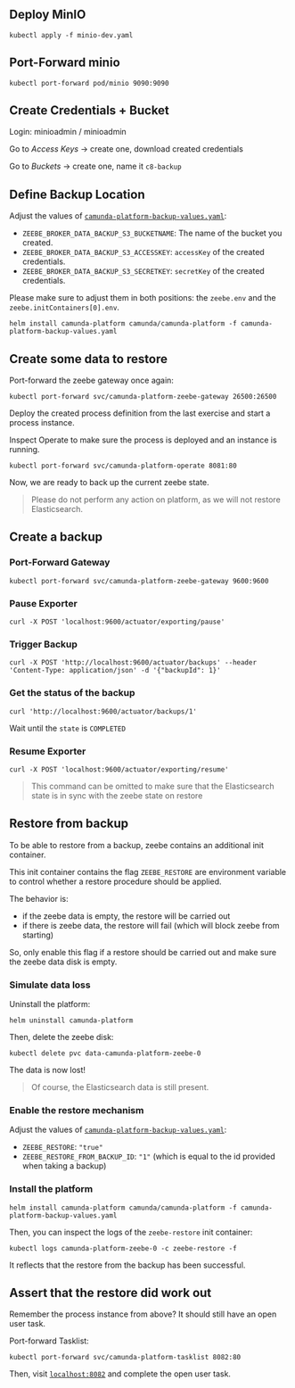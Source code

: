 ## Deploy MinIO

```shell
kubectl apply -f minio-dev.yaml
```

## Port-Forward minio

```shell
kubectl port-forward pod/minio 9090:9090
```

## Create Credentials + Bucket

Login: minioadmin / minioadmin

Go to _Access Keys_ -> create one, download created credentials

Go to _Buckets_ -> create one, name it `c8-backup`

## Define Backup Location

Adjust the values of [`camunda-platform-backup-values.yaml`](./camunda-platform-backup-values.yaml):

* `ZEEBE_BROKER_DATA_BACKUP_S3_BUCKETNAME`: The name of the bucket you created.
* `ZEEBE_BROKER_DATA_BACKUP_S3_ACCESSKEY`: `accessKey` of the created credentials.
* `ZEEBE_BROKER_DATA_BACKUP_S3_SECRETKEY`: `secretKey` of the created credentials.

Please make sure to adjust them in both positions: the `zeebe.env` and the `zeebe.initContainers[0].env`.

```shell
helm install camunda-platform camunda/camunda-platform -f camunda-platform-backup-values.yaml
```

## Create some data to restore

Port-forward the zeebe gateway once again:

```shell
kubectl port-forward svc/camunda-platform-zeebe-gateway 26500:26500
```

Deploy the created process definition from the last exercise and start a process instance.

Inspect Operate to make sure the process is deployed and an instance is running.

```shell
kubectl port-forward svc/camunda-platform-operate 8081:80
```

Now, we are ready to back up the current zeebe state.

>Please do not perform any action on platform, as we will not restore Elasticsearch.

## Create a backup

### Port-Forward Gateway

```shell
kubectl port-forward svc/camunda-platform-zeebe-gateway 9600:9600
```

### Pause Exporter

```shell
curl -X POST 'localhost:9600/actuator/exporting/pause'
```

### Trigger Backup

```shell
curl -X POST 'http://localhost:9600/actuator/backups' --header 'Content-Type: application/json' -d '{"backupId": 1}'
```

### Get the status of the backup

```shell
curl 'http://localhost:9600/actuator/backups/1'
```

Wait until the `state` is `COMPLETED`

### Resume Exporter

```shell
curl -X POST 'localhost:9600/actuator/exporting/resume'
```

>This command can be omitted to make sure that the Elasticsearch state is in sync with the zeebe state on restore

## Restore from backup

To be able to restore from a backup, zeebe contains an additional init container.

This init container contains the flag `ZEEBE_RESTORE` are environment variable to control whether a restore procedure should be applied.

The behavior is:

* if the zeebe data is empty, the restore will be carried out
* if there is zeebe data, the restore will fail (which will block zeebe from starting)

So, only enable this flag if a restore should be carried out and make sure the zeebe data disk is empty.

### Simulate data loss

Uninstall the platform:

```shell
helm uninstall camunda-platform
```

Then, delete the zeebe disk:

```shell
kubectl delete pvc data-camunda-platform-zeebe-0
```

The data is now lost!

>Of course, the Elasticsearch data is still present.

### Enable the restore mechanism

Adjust the values of [`camunda-platform-backup-values.yaml`](./camunda-platform-backup-values.yaml):

* `ZEEBE_RESTORE`: `"true"`
* `ZEEBE_RESTORE_FROM_BACKUP_ID`: `"1"` (which is equal to the id provided when taking a backup)

### Install the platform

```shell
helm install camunda-platform camunda/camunda-platform -f camunda-platform-backup-values.yaml
```

Then, you can inspect the logs of the `zeebe-restore` init container:

```shell
kubectl logs camunda-platform-zeebe-0 -c zeebe-restore -f
```

It reflects that the restore from the backup has been successful.

## Assert that the restore did work out

Remember the process instance from above? It should still have an open user task.

Port-forward Tasklist:

```shell
kubectl port-forward svc/camunda-platform-tasklist 8082:80
```

Then, visit [`localhost:8082`](http://localhost:8082) and complete the open user task.
